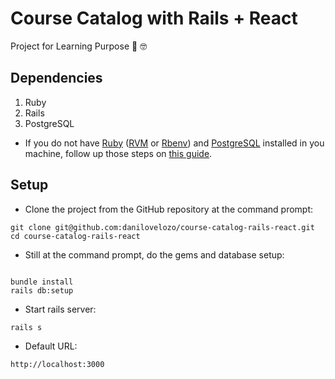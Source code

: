 # Course Catalog with Rails + React

Project for Learning Purpose :rocket: :nerd_face:

## Dependencies

1. Ruby
2. Rails
3. PostgreSQL

- If you do not have [Ruby](https://www.ruby-lang.org/en/) ([RVM](https://rvm.io/) or [Rbenv](https://github.com/rbenv/rbenv)) and [PostgreSQL](https://www.postgresql.org/) installed in you machine, follow up those steps on [this guide](https://gorails.com/setup).

## Setup

* Clone the project from the GitHub repository at the command prompt:

```
git clone git@github.com:danilovelozo/course-catalog-rails-react.git
cd course-catalog-rails-react
```

* Still at the command prompt, do the gems and database setup:

```

bundle install
rails db:setup

```

* Start rails server:

```
rails s

```

* Default URL:

```
http://localhost:3000
```
